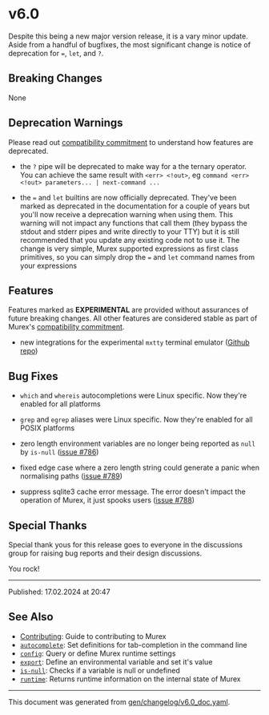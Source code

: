 # v6.0

Despite this being a new major version release, it is a vary minor update. Aside from a handful of bugfixes, the most significant change is notice of deprecation for `=`, `let`, and `?`.

## Breaking Changes

None

## Deprecation Warnings

Please read out [compatibility commitment](https://murex.rocks/compatibility.html) to understand how features are deprecated.

* the `?` pipe will be deprecated to make way for a the ternary operator. You can achieve the same result with `<err> <!out>`, eg `command <err> <!out> parameters... | next-command ...`
  
* the `=` and `let` builtins are now officially deprecated. They've been marked as deprecated in the documentation for a couple of years but you'll now receive a deprecation warning when using them. This warning will not impact any functions that call them (they bypass the stdout and stderr pipes and write directly to your TTY) but it is still recommended that you update any existing code not to use it. The change is very simple, Murex supported expressions as first class primitives, so you can simply drop the `=` and `let` command names from your expressions

## Features

Features marked as **EXPERIMENTAL** are provided without assurances of future breaking changes. All other features are considered stable as part of Murex's [compatibility commitment](https://murex.rocks/compatibility.html).

* new integrations for the experimental `mxtty` terminal emulator ([Github repo](https://github.com/lmorg/mxtty))

## Bug Fixes

* `which` and `whereis` autocompletions were Linux specific. Now they're enabled for all platforms

* `grep` and `egrep` aliases were Linux specific. Now they're enabled for all POSIX platforms

* zero length environment variables are no longer being reported as `null` by `is-null` ([issue #786](https://github.com/lmorg/murex/issues/786))

* fixed edge case where a zero length string could generate a panic when normalising paths ([issue #789](https://github.com/lmorg/murex/issues/789))

* suppress sqlite3 cache error message. The error doesn't impact the operation of Murex, it just spooks users ([issue #788](https://github.com/lmorg/murex/issues/788))
  
## Special Thanks

Special thank yous for this release goes to everyone in the discussions group for raising bug reports and their design discussions.

You rock!

<hr>

Published: 17.02.2024 at 20:47

## See Also

* [Contributing](../Murex/CONTRIBUTING.md):
  Guide to contributing to Murex
* [`autocomplete`](../commands/autocomplete.md):
  Set definitions for tab-completion in the command line
* [`config`](../commands/config.md):
  Query or define Murex runtime settings
* [`export`](../commands/export.md):
  Define an environmental variable and set it's value
* [`is-null`](../commands/is-null.md):
  Checks if a variable is null or undefined
* [`runtime`](../commands/runtime.md):
  Returns runtime information on the internal state of Murex

<hr/>

This document was generated from [gen/changelog/v6.0_doc.yaml](https://github.com/lmorg/murex/blob/master/gen/changelog/v6.0_doc.yaml).